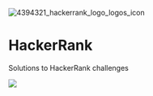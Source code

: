 ![4394321_hackerrank_logo_logos_icon](https://user-images.githubusercontent.com/33283843/161266245-4a8925af-390c-43e2-a959-ff71a3e9ae5f.png)
# HackerRank
Solutions to HackerRank challenges

<p align=”center”>
<img width=”200" height=”200" src=”https://user-images.githubusercontent.com/33283843/161266245-4a8925af-390c-43e2-a959-ff71a3e9ae5f.png">
</p>
